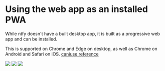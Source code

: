 # Using the web app as an installed PWA

While ntfy doesn't have a built desktop app, it is built as a progressive web app and can be installed.

This is supported on Chrome and Edge on desktop, as well as Chrome on Android and Safari on iOS.
[caniuse reference](https://caniuse.com/web-app-manifest)

<div id="pwa-screenshots" class="screenshots">
    <a href="../../static/img/pwa.png"><img src="../../static/img/pwa.png"/></a> 
    <a href="../../static/img/pwa-install.png"><img src="../../static/img/pwa-install.png"/></a>
    <a href="../../static/img/pwa-badge.png"><img src="../../static/img/pwa-badge.png"/></a>
</div>
